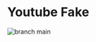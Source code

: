# Youtube Fake

![branch main](https://github.com/deirofelippe/yt-fake/actions/workflows/backend-test.yml/badge.svg?branch=main)


